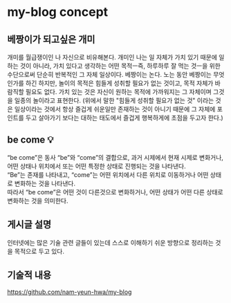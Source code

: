 # my-blog concept

## 베짱이가 되고싶은 개미
개미를 월급쟁이인 나 자신으로 비유해본다. 개미인 나는 일 자체가 가치 있기 때문에 일하는 것이 아니라, 가치 있다고 생각하는 어떤 목적ㅡ즉, 하루하루 잘 먹는 것ㅡ을 위한 수단으로써 단순히 반복적인 그 자체 일상이다. 
베짱이는 논다. 노는 동안 베짱이는 무엇인가를 하긴 하지만, 놀이의 목적은 힘들게 성취할 필요가 없는 것이고, 목적 자체가 바람직할 필요도 없다. 가치 있는 것은 자신이 원하는 목적에 가까워지는 그 자체이며 그것을 일종의 놀이라고 표현한다.
(위에서 말한 "힘들게 성취할 필요가 없는 것" 이라는 것은 일상이라는 것에서 항상 즐겁게 쉬운일만 존재하는 것이 아니기 때문에 그 자체에 포인트를 두고 살아가기 보다는 대하는 태도에서 즐겁게 행복하게에 초점을 두고자 한다.)

## be come 💡
“be come”은 동사 “be”와 “come”의 결합으로, 과거 시제에서 현재 시제로 변화거나, 어떤 상태나 위치에서 또는 어떤 특정한 상태로 진행되는 것을 나타낸다. </br>
“Be”는 존재를 나타내고, “come”는 어떤 위치에서 다른 위치로 이동하거나 어떤 상태로 변화하는 것을 나타낸다. </br>
따라서 “be come”은 어떤 것이 다른것으로 변화하거나, 어떤 상태가 어떤 다른 상태로 변화하는 것을 의미한다.

## 게시글 설명
인터넷에는 많은 기술 관련 글들이 있는데 스스로 이해하기 쉬운 방향으로 정리하는 것을 목적으로 두고 있다.
 

## 기술적 내용
https://github.com/nam-yeun-hwa/my-blog
